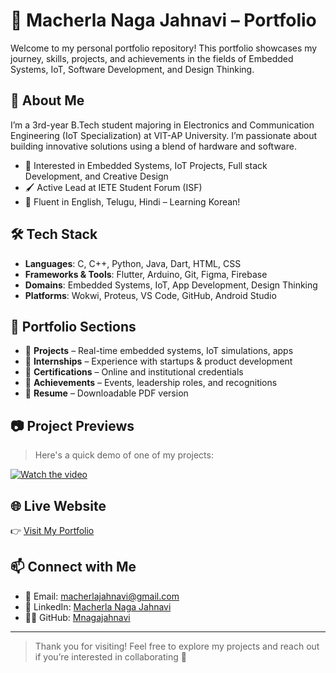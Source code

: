# 🌟 Macherla Naga Jahnavi – Portfolio

Welcome to my personal portfolio repository! This portfolio showcases my journey, skills, projects, and achievements in the fields of Embedded Systems, IoT, Software Development, and Design Thinking.

## 🚀 About Me

I’m a 3rd-year B.Tech student majoring in Electronics and Communication Engineering (IoT Specialization) at VIT-AP University. I’m passionate about building innovative solutions using a blend of hardware and software.

- 🧠 Interested in Embedded Systems, IoT Projects, Full stack Development, and Creative Design
- 🖌️ Active Lead at IETE Student Forum (ISF)
- 💬 Fluent in English, Telugu, Hindi – Learning Korean!

## 🛠️ Tech Stack

- **Languages**: C, C++, Python, Java, Dart, HTML, CSS
- **Frameworks & Tools**: Flutter, Arduino, Git, Figma, Firebase
- **Domains**: Embedded Systems, IoT, App Development, Design Thinking
- **Platforms**: Wokwi, Proteus, VS Code, GitHub, Android Studio

## 📁 Portfolio Sections

- 🔹 **Projects** – Real-time embedded systems, IoT simulations, apps
- 🔹 **Internships** – Experience with startups & product development
- 🔹 **Certifications** – Online and institutional credentials
- 🔹 **Achievements** – Events, leadership roles, and recognitions
- 🔹 **Resume** – Downloadable PDF version

## 📷 Project Previews

> Here's a quick demo of one of my projects:

[![Watch the video](https://img.youtube.com/vi/YOUR_VIDEO_ID/0.jpg)](https://www.youtube.com/watch?v=YOUR_VIDEO_ID)

## 🌐 Live Website

👉 [Visit My Portfolio](‭https://myprotfolio-jahnavi.netlify.app/)

## 📫 Connect with Me

- 📧 Email: macherlajahnavi@gmail.com
- 💼 LinkedIn: [Macherla Naga Jahnavi](https://www.linkedin.com/in/macherla-naga-jahnavi-67039a275/)  
- 🧑‍💻 GitHub: [Mnagajahnavi](https://github.com/Mnagajahnavi)

---

> Thank you for visiting! Feel free to explore my projects and reach out if you’re interested in collaborating 🚀

